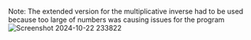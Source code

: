 Note: The extended version for the multiplicative inverse had to be used because too large of numbers was causing issues for the program
![Screenshot 2024-10-22 233822](https://github.com/user-attachments/assets/c768f2ac-4c44-4655-92f5-8de6b3901187)
